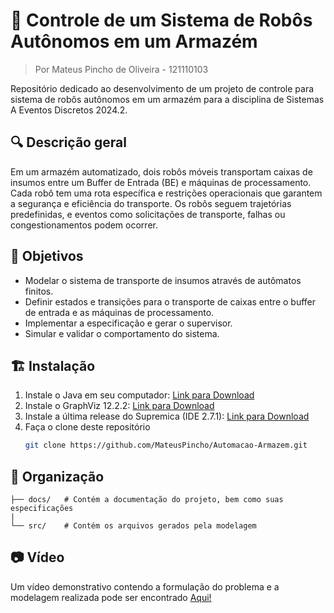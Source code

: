 # 🏢 Controle de um Sistema de Robôs Autônomos em um Armazém
> Por Mateus Pincho de Oliveira - 121110103

Repositório dedicado ao desenvolvimento de um projeto de controle para sistema de robôs autônomos em um armazém para a disciplina de Sistemas A Eventos Discretos 2024.2. 


## 🔍 Descrição geral
Em um armazém automatizado, dois robôs móveis transportam caixas de insumos entre um Buffer de Entrada (BE) e máquinas de processamento. Cada robô tem uma rota específica e restrições operacionais que garantem a segurança e eficiência do transporte. Os robôs seguem trajetórias predefinidas, e eventos como solicitações de transporte, falhas ou congestionamentos podem ocorrer.

## 🔖 Objetivos
- Modelar o sistema de transporte de insumos através de autômatos finitos.
- Definir estados e transições para o transporte de caixas entre o buffer de entrada e as máquinas de processamento.
- Implementar a especificação e gerar o supervisor.
- Simular e validar o comportamento do sistema.


## 🏗️ Instalação

1. Instale o Java em seu computador: [Link para Download](https://www.java.com/pt-BR/download/manual.jsp)
2. Instale o GraphViz 12.2.2: [Link para Download](https://www.graphviz.org/download/)
3. Instale a última release do Supremica (IDE 2.7.1): [Link para Download](https://github.com/robimalik/Waters/releases/tag/v2.7.1)
4. Faça o clone deste repositório
    ```bash
    git clone https://github.com/MateusPincho/Automacao-Armazem.git
    ```

## 📂 Organização

    ├── docs/   # Contém a documentação do projeto, bem como suas especificações
    |
    └── src/    # Contém os arquivos gerados pela modelagem

## 📷 Vídeo
Um vídeo demonstrativo contendo a formulação do problema e a modelagem realizada pode ser encontrado [Aqui!]()
